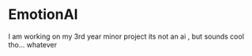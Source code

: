 # EmotionAI
I am working on my 3rd year minor project
its not an ai , but sounds cool tho... whatever 
